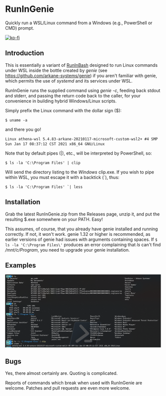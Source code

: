 # RunInGenie
Quickly run a WSL/Linux command from a Windows (e.g., PowerShell or CMD) prompt.

[![ko-fi](https://www.ko-fi.com/img/githubbutton_sm.svg)](https://ko-fi.com/I3I1VA18)

## Introduction
This is essentially a variant of [RunInBash](https://github.com/neosmart/RunInBash) designed to run Linux commands under WSL
inside the bottle created by _genie_ (see https://github.com/arkane-systems/genie) if you aren't familiar with
genie, which permits the use of _systemd_ and its services under WSL.

RunInGenie runs the supplied command using _genie -c_, feeding back stdout and stderr, and passing the return
code back to the caller, for your convenience in building hybrid Windows/Linux scripts.

Simply prefix the Linux command with the dollar sign ($):

```
$ uname -a
```

and there you go!

```
Linux athena-wsl 5.4.83-arkane-20210117-microsoft-custom-wsl2+ #4 SMP Sun Jan 17 08:37:12 CST 2021 x86_64 GNU/Linux
```

Note that by default pipes (|), etc., will be interpreted by PowerShell, so:

```
$ ls -la 'C:\Program Files' | clip
```

Will send the directory listing to the _Windows_ clip.exe. If you wish to pipe within WSL, you must escape it
with a backtick (`), thus:

```
$ ls -la 'C:\Program Files' `| less
```

## Installation

Grab the latest RunInGenie.zip from the Releases page, unzip it, and put the resulting $.exe somewhere on your PATH. Easy!

This assumes, of course, that you already have genie installed and running correctly. If not, it won't work.
genie 1.32 or higher is recommended, as earlier versions of genie had issues with arguments containing spaces.
If `$ ls -la 'C:\Program Files\'` produces an error complaining that _ls_ can't find _/mnt/c/Program_, you need
to upgrade your genie installation.

## Examples

<img src="runingenie.png" alt="example screenshot" />

## Bugs

Yes, there almost certainly are. Quoting is complicated.

Reports of commands which break when used with RunInGenie are welcome. Patches and pull requests are even more welcome.
